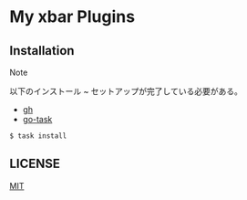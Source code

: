 # My xbar Plugins

## Installation

> [!NOTE]
> 以下のインストール ~ セットアップが完了している必要がある。
> - [gh](https://github.com/cli/cli)
> - [go-task](https://github.com/go-task/task)

```console
$ task install
```

## LICENSE

[MIT](./LICENSE)
